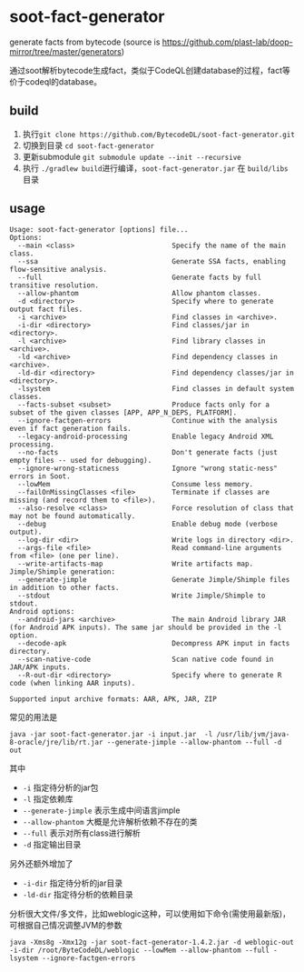 # soot-fact-generator

generate facts from bytecode (source is https://github.com/plast-lab/doop-mirror/tree/master/generators)

通过soot解析bytecode生成fact，类似于CodeQL创建database的过程，fact等价于codeql的database。

## build 

1. 执行`git clone https://github.com/BytecodeDL/soot-fact-generator.git`
2. 切换到目录 `cd soot-fact-generator`
3. 更新submodule `git submodule update --init --recursive`
4. 执行 `./gradlew build`进行编译，`soot-fact-generator.jar` 在 `build/libs` 目录

## usage

```
Usage: soot-fact-generator [options] file...
Options:
  --main <class>                        Specify the name of the main class.
  --ssa                                 Generate SSA facts, enabling flow-sensitive analysis.
  --full                                Generate facts by full transitive resolution.
  --allow-phantom                       Allow phantom classes.
  -d <directory>                        Specify where to generate output fact files.
  -i <archive>                          Find classes in <archive>.
  -i-dir <directory>                    Find classes/jar in <directory>.
  -l <archive>                          Find library classes in <archive>.
  -ld <archive>                         Find dependency classes in <archive>.
  -ld-dir <directory>                   Find dependency classes/jar in <directory>.
  -lsystem                              Find classes in default system classes.
  --facts-subset <subset>               Produce facts only for a subset of the given classes [APP, APP_N_DEPS, PLATFORM].
  --ignore-factgen-errors               Continue with the analysis even if fact generation fails.
  --legacy-android-processing           Enable legacy Android XML processing.
  --no-facts                            Don't generate facts (just empty files -- used for debugging).
  --ignore-wrong-staticness             Ignore "wrong static-ness" errors in Soot.
  --lowMem                              Consume less memory.
  --failOnMissingClasses <file>         Terminate if classes are missing (and record them to <file>).
  --also-resolve <class>                Force resolution of class that may not be found automatically.
  --debug                               Enable debug mode (verbose output).
  --log-dir <dir>                       Write logs in directory <dir>.
  --args-file <file>                    Read command-line arguments from <file> (one per line).
  --write-artifacts-map                 Write artifacts map.
Jimple/Shimple generation:
  --generate-jimple                     Generate Jimple/Shimple files in addition to other facts.
  --stdout                              Write Jimple/Shimple to stdout.
Android options:
  --android-jars <archive>              The main Android library JAR (for Android APK inputs). The same jar should be provided in the -l option.
  --decode-apk                          Decompress APK input in facts directory.
  --scan-native-code                    Scan native code found in JAR/APK inputs.
  --R-out-dir <directory>               Specify where to generate R code (when linking AAR inputs).

Supported input archive formats: AAR, APK, JAR, ZIP
```
常见的用法是
```
java -jar soot-fact-generator.jar -i input.jar  -l /usr/lib/jvm/java-8-oracle/jre/lib/rt.jar --generate-jimple --allow-phantom --full -d out
```
其中
- `-i` 指定待分析的jar包
- `-l` 指定依赖库
- `--generate-jimple` 表示生成中间语言jimple
- `--allow-phantom` 大概是允许解析依赖不存在的类
- `--full` 表示对所有class进行解析
- `-d` 指定输出目录

另外还额外增加了
- `-i-dir` 指定待分析的jar目录
- `-ld-dir` 指定待分析的依赖目录

分析很大文件/多文件，比如weblogic这种，可以使用如下命令(需使用最新版)，可根据自己情况调整JVM的参数

```
java -Xms8g -Xmx12g -jar soot-fact-generator-1.4.2.jar -d weblogic-out -i-dir /root/ByteCodeDL/weblogic --lowMem --allow-phantom --full -lsystem --ignore-factgen-errors
```